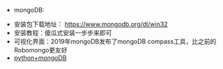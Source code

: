 * mongoDB:
- 安装包下载地址： https://www.mongodb.org/dl/win32
- 安装教程：傻瓜式安装一步步来即可
- 可视化界面：2019年mongoDB发布了mongoDB compass工具，比之前的Robomongo更友好
- [python+mongoDB](https://juejin.im/post/5addbd0e518825671f2f62ee)
